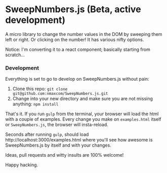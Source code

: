 # SweepNumbers.js (Beta, active development)
A micro library to change the number values in the DOM by sweeping them left or right. Or clicking on the number! It has various nifty options.

Notice: I'm converting it to a react component; basically starting from scratch...

### Development
Everything is set to go to develop on SweepNumbers.js without pain:

1. Clone this repo: `git clone git@github.com:nmaxcom/SweepNumbers.js.git`
2. Change into your new directory and make sure you are not missing anything: `npm install`

That's it. If you run `gulp` from the terminal, your browser will load the html with a couple of examples. Every change you make on `examples.html` itself or `SweepNumbers.js`, the browser will insta-reload.

Seconds after running `gulp`, should load http://localhost:3000/examples.html where you'll see how awesome is SweepNumbers.js by itself and with your changes.

Ideas, pull requests and witty insults are 100% welcome!

Happy hacking.
